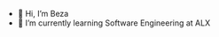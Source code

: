 - 👋 Hi, I’m Beza
- 🌱 I’m currently learning Software Engineering at ALX

<!---
Bezawit11/Bezawit11 is a ✨ special ✨ repository because its `README.md` (this file) appears on your GitHub profile.
You can click the Preview link to take a look at your changes.
--->

